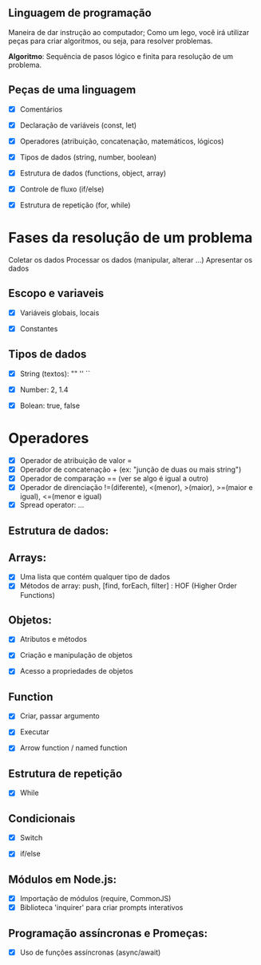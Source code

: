 ## Linguagem de programação
Maneira de dar instrução ao computador;
Como um lego, você irá utilizar peças para criar algoritmos, ou seja, para resolver problemas.


**Algoritmo**: Sequência de pasos lógico e finita para resolução de um problema.


## Peças de uma linguagem
- [x] Comentários
- [x] Declaração de variáveis (const, let)
- [x] Operadores (atribuição, concatenação, matemáticos, lógicos)
- [x] Tipos de dados (string, number, boolean)
- [x] Estrutura de dados (functions, object, array)
- [x] Controle de fluxo (if/else)
- [x] Estrutura de repetição (for, while)


# Fases da resolução de um problema
Coletar os dados
Processar os dados (manipular, alterar ...)
Apresentar os dados


## Escopo e variaveis
- [x] Variáveis globais, locais
- [x] Constantes


## Tipos de dados
- [x] String (textos): "" '' ``
- [x] Number: 2, 1.4
- [x] Bolean: true, false


# Operadores
- [x] Operador de atribuição de valor =
- [x] Operador de concatenação + (ex: "junção de duas ou mais string")       
- [x] Operador de comparação == (ver se algo é igual a outro)
- [x] Operador de direnciação !=(diferente), <(menor), >(maior), >=(maior e igual), <=(menor e igual)
- [x] Spread operator: ...

## Estrutura de dados: 
## Arrays:
- [x] Uma lista que contém qualquer tipo de dados
- [x] Métodos de array: push, [find, forEach, filter] : HOF (Higher Order Functions)

## Objetos:
- [x] Atributos e métodos
- [x] Criação e manipulação de objetos
- [x] Acesso a propriedades de objetos


## Function
- [x] Criar, passar argumento
- [x] Executar
- [x] Arrow function / named function


## Estrutura de repetição 
- [x] While


## Condicionais
- [x] Switch
- [x] if/else


## Módulos em Node.js:
- [x] Importação de módulos (require, CommonJS)
- [x] Biblioteca 'inquirer' para criar prompts interativos

## Programação assíncronas e Promeças:
- [x] Uso de funções assíncronas (async/await)